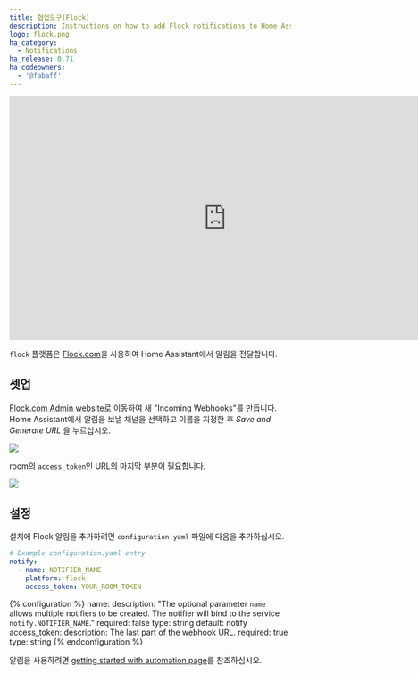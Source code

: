 ```yaml
---
title: 협업도구(Flock)
description: Instructions on how to add Flock notifications to Home Assistant.
logo: flock.png
ha_category:
  - Notifications
ha_release: 0.71
ha_codeowners:
  - '@fabaff'
---
```


<div class='videoWrapper'>
<iframe width="776" height="437" src="https://www.youtube.com/embed/hIymRucpNSk" frameborder="0" allow="accelerometer; autoplay; encrypted-media; gyroscope; picture-in-picture" allowfullscreen></iframe>
</div>

`flock` 플랫폼은 [Flock.com](https://flock.com)을 사용하여 Home Assistant에서 알림을 전달합니다.

## 셋업

[Flock.com Admin website](https://admin.flock.com/#!/webhooks)로 이동하여 새 "Incoming Webhooks"를 만듭니다. Home Assistant에서 알림을 보낼 채널을 선택하고 이름을 지정한 후 *Save and Generate URL* 을 누르십시오.

<p class='img'>
  <img src='{{site_root}}/images/integrations/flock/flock-webhook.png' />
</p> 

room의 `access_token`인 URL의 마지막 부분이 필요합니다.

<p class='img'>
  <img src='{{site_root}}/images/integrations/flock/new-webhook.png' />
</p> 

## 설정

설치에 Flock 알림을 추가하려면 `configuration.yaml` 파일에 다음을 추가하십시오.

```yaml
# Example configuration.yaml entry
notify:
  - name: NOTIFIER_NAME
    platform: flock
    access_token: YOUR_ROOM_TOKEN
```

{% configuration %}
name:
  description: "The optional parameter `name` allows multiple notifiers to be created. The notifier will bind to the service `notify.NOTIFIER_NAME`."
  required: false
  type: string
  default: notify
access_token:
  description: The last part of the webhook URL.
  required: true
  type: string
{% endconfiguration %}

알림을 사용하려면 [getting started with automation page](/getting-started/automation/)를 참조하십시오.